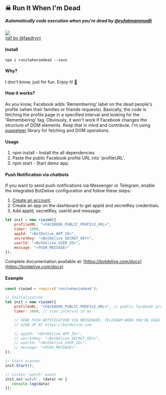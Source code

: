 ☠ Run It When I'm Dead
-------------
##### Automatically code execution when you're dead by [@rufatmammadli](https://twitter.com/rufatmammadli)

![](https://orig00.deviantart.net/1828/f/2017/004/b/3/b3e43e5773280307740e7f412aa86862-dau8w61.gif)
<br>[(gif by @faedryn)](https://www.deviantart.com/faedryn/art/Skull-Boy-Gif-655465177)

#### Install
    npm i runitwhenimdead --save

#### Why?
I don't know, just for fun. Enjoy it! [🤘](https://www.youtube.com/watch?v=M97vR2V4vTs)

#### How it works?
As you know, Facebook adds 'Remembering' label on the dead people's profile (when their families or friends requests). Basically, the code is fetching the profile page in a specified interval and looking for the 'Remembering' tag. Obviously, it won't work if Facebook changes the structure of DOM elements. Keep that in mind and contribute. I'm using [puppeteer](https://github.com/GoogleChrome/puppeteer) library for fetching and DOM operations.

#### Usage
1. npm install - Install the all dependencies.
2. Paste the public Facebook profile URL into 'profileURL'.
3. npm start - Start demo app.

#### Push Notification via chatbots
If you want to send push notifications via Messenger or Telegram, enable the integrated BotDelive configuration and follow these steps:
1. [Create an account](https://botdelive.com/login).
2. Create an app on the dashboard to get appId and secretKey credentials.
3. Add appId, secretKey, userId and message:
```javascript
let init = new riwimd({
    profileURL: "<FACEBOOK_PUBLIC_PROFILE_URL>",
    timer: 1000,
    appId: "<BotDelive_APP_ID>",
    secretKey: "<BotDelive_SECRET_KEY>",
    userId: "<BotDelive_USER_ID>",
    message: "<PUSH_MESSAGE>"
});
```
Complete documentation available at: [https://botdelive.com/docs](https://botdelive.com/docs)

#### Example
```javascript
const riwimd = require('runitwhenimdead');

// Initialization
let init = new riwimd({
    profileURL: "<FACEBOOK_PUBLIC_PROFILE_URL>", // public facebook profile url
    timer: 1000, // scan interval in ms

    // SEND PUSH NOTIFICATION VIA MESSENGER, TELEGRAM WHEN YOU'RE DEAD
    // SIGN UP AT https://botdelive.com

    // appId: "<BotDelive_APP_ID>",
    // secretKey: "<BotDelive_SECRET_KEY>",
    // userId: "<BotDelive_USER_ID>",
    // message: "<PUSH_MESSAGE>"
});

// Start scanner
init.Start();

// Listen 'watch' event
init.on('watch', (data) => {
   console.log(data)
});
```
